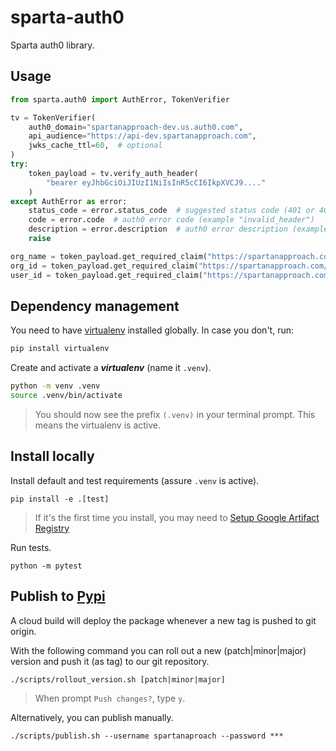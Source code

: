 # sparta-auth0

Sparta auth0 library.

## Usage

```python
from sparta.auth0 import AuthError, TokenVerifier

tv = TokenVerifier(
    auth0_domain="spartanapproach-dev.us.auth0.com",
    api_audience="https://api-dev.spartanapproach.com",
    jwks_cache_ttl=60,  # optional
)
try:
    token_payload = tv.verify_auth_header(
        "bearer eyJhbGciOiJIUzI1NiIsInR5cCI6IkpXVCJ9...."
    )
except AuthError as error:
    status_code = error.status_code  # suggested status code (401 or 403)
    code = error.code  # auth0 error code (example "invalid_header")
    description = error.description  # auth0 error description (example "Unable to parse authentication token")
    raise

org_name = token_payload.get_required_claim("https://spartanapproach.com/org_name")
org_id = token_payload.get_required_claim("https://spartanapproach.com/org_id")
user_id = token_payload.get_required_claim("https://spartanapproach.com/user_id")
```

## Dependency management

You need to have [virtualenv](https://docs.python.org/3/tutorial/venv.html) installed globally. In case you don't, run:

```bash
pip install virtualenv
```

Create and activate a **_virtualenv_** (name it `.venv`).

```bash
python -m venv .venv
source .venv/bin/activate
```

> You should now see the prefix `(.venv)` in your terminal prompt. This means the virtualenv is active.

## Install locally

Install default and test requirements (assure `.venv` is active).

```shell
pip install -e .[test]
```

> If it's the first time you install, you may need to [Setup Google Artifact Registry](#Setup-Google-Artifact-Registry)

Run tests.

```shell
python -m pytest
```

## Publish to [Pypi](https://pypi.org/user/spartanapproach/)

A cloud build will deploy the package whenever a new tag is pushed to git origin.

With the following command you can roll out a new (patch|minor|major) version and push it (as tag) to our git repository.

```shell
./scripts/rollout_version.sh [patch|minor|major]
```

> When prompt `Push changes?`, type `y`.

Alternatively, you can publish manually.

```shell
./scripts/publish.sh --username spartanaproach --password ***
```
